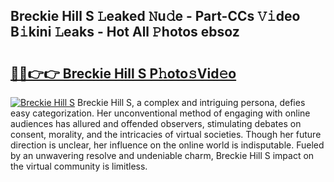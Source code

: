 ## Breckie Hill S 𝙻eaked 𝙽u𝚍e - Part-CCs 𝚅𝚒deo B𝚒kini 𝙻eaks - Hot All 𝙿hotos ebsoz

# <h2><a href="http://ld52utu.urlbe.top/?page=Breckie+Hill+S">🔗🔗👉👉 Breckie Hill S P𝚑oto𝚜Vid𝚎o</a></h2>

[![Breckie Hill S](https://i.imgur.com/eBuTRDB.gif)](http://ld52utu.urlbe.top/?page=Breckie+Hill+S)
Breckie Hill S, a complex and intriguing persona, defies easy categorization. Her unconventional method of engaging with online audiences has allured and offended observers, stimulating debates on consent, morality, and the intricacies of virtual societies. Though her future direction is unclear, her influence on the online world is indisputable. Fueled by an unwavering resolve and undeniable charm, Breckie Hill S impact on the virtual community is limitless.
